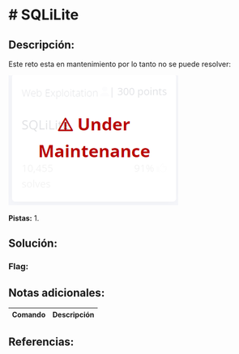 # # SQLiLite

## Descripción: 
Este reto esta en mantenimiento por lo tanto no se puede resolver: 

![Pasted image 20230427190314](Pasted%20image%2020230427190314.png)

**Pistas:**
1. 

## Solución:

### Flag: 

## Notas adicionales:
| Comando | Descripción |
| --- | --- |

## Referencias: